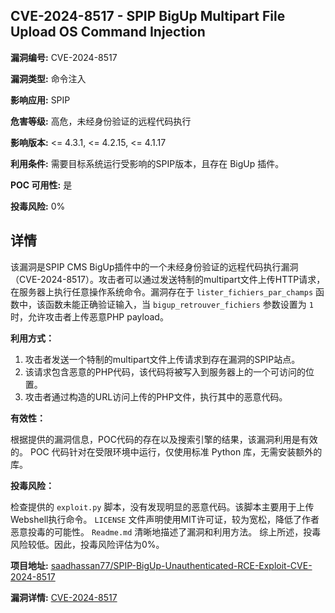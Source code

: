 ## CVE-2024-8517 - SPIP BigUp Multipart File Upload OS Command Injection

**漏洞编号:** CVE-2024-8517

**漏洞类型:** 命令注入

**影响应用:** SPIP

**危害等级:** 高危，未经身份验证的远程代码执行

**影响版本:** <= 4.3.1, <= 4.2.15, <= 4.1.17

**利用条件:** 需要目标系统运行受影响的SPIP版本，且存在 BigUp 插件。

**POC 可用性:** 是

**投毒风险:** 0%

## 详情

该漏洞是SPIP CMS BigUp插件中的一个未经身份验证的远程代码执行漏洞（CVE-2024-8517）。攻击者可以通过发送特制的multipart文件上传HTTP请求，在服务器上执行任意操作系统命令。漏洞存在于 `lister_fichiers_par_champs` 函数中，该函数未能正确验证输入，当 `bigup_retrouver_fichiers` 参数设置为 `1` 时，允许攻击者上传恶意PHP payload。

**利用方式：**

1.  攻击者发送一个特制的multipart文件上传请求到存在漏洞的SPIP站点。
2.  该请求包含恶意的PHP代码，该代码将被写入到服务器上的一个可访问的位置。
3.  攻击者通过构造的URL访问上传的PHP文件，执行其中的恶意代码。

**有效性：**

根据提供的漏洞信息，POC代码的存在以及搜索引擎的结果，该漏洞利用是有效的。 POC 代码针对在受限环境中运行，仅使用标准 Python 库，无需安装额外的库。

**投毒风险：**

检查提供的 `exploit.py` 脚本，没有发现明显的恶意代码。该脚本主要用于上传Webshell执行命令。 `LICENSE` 文件声明使用MIT许可证，较为宽松，降低了作者恶意投毒的可能性。 `Readme.md` 清晰地描述了漏洞和利用方法。 综上所述，投毒风险较低。因此，投毒风险评估为0%。

**项目地址:** [saadhassan77/SPIP-BigUp-Unauthenticated-RCE-Exploit-CVE-2024-8517](https://github.com/saadhassan77/SPIP-BigUp-Unauthenticated-RCE-Exploit-CVE-2024-8517)

**漏洞详情:** [CVE-2024-8517](https://nvd.nist.gov/vuln/detail/CVE-2024-8517)